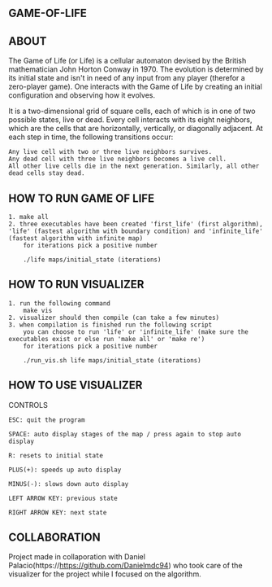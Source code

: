 ## GAME-OF-LIFE

## ABOUT

The Game of Life (or Life) is a cellular automaton devised by the British mathematician John Horton Conway in 1970. The evolution is determined by its initial state and isn't in need of any input from any player (therefor a zero-player game). One interacts with the Game of Life by creating an initial configuration and observing how it evolves.

It is a two-dimensional grid of square cells, each of which is in one of two
possible states, live or dead. Every cell interacts with its eight
neighbors, which are the cells that are horizontally, vertically, or
diagonally adjacent. At each step in time, the following transitions
occur:

	Any live cell with two or three live neighbors survives.
	Any dead cell with three live neighbors becomes a live cell.
	All other live cells die in the next generation. Similarly, all other dead cells stay dead.

## HOW TO RUN GAME OF LIFE

	1. make all
	2. three executables have been created 'first_life' (first algorithm), 'life' (fastest algorithm with boundary condition) and 'infinite_life' (fastest algorithm with infinite map)
		for iterations pick a positive number

		./life maps/initial_state (iterations)


## HOW TO RUN VISUALIZER

	1. run the following command
		make vis
	2. visualizer should then compile (can take a few minutes)
	3. when compilation is finished run the following script
		you can choose to run 'life' or 'infinite_life' (make sure the executables exist or else run 'make all' or 'make re')
		for iterations pick a positive number

		./run_vis.sh life maps/initial_state (iterations)

## HOW TO USE VISUALIZER

CONTROLS

	ESC: quit the program

	SPACE: auto display stages of the map / press again to stop auto display

	R: resets to initial state

	PLUS(+): speeds up auto display

	MINUS(-): slows down auto display

	LEFT ARROW KEY: previous state

	RIGHT ARROW KEY: next state

## COLLABORATION

Project made in collaporation with Daniel Palacio(https://https://github.com/Danielmdc94) who took care of the visualizer for the project while I focused on the algorithm.